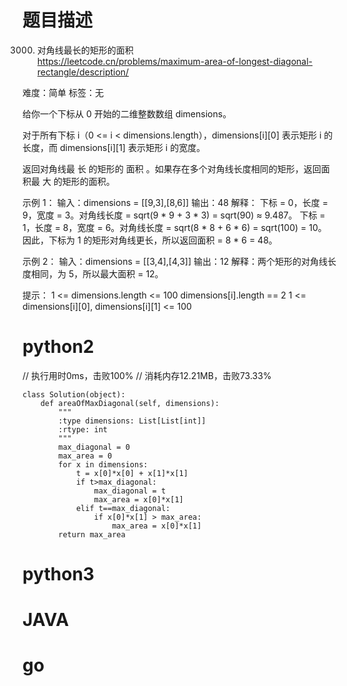 # 题目描述

3000. 对角线最长的矩形的面积  
https://leetcode.cn/problems/maximum-area-of-longest-diagonal-rectangle/description/  

难度：简单
标签：无

给你一个下标从 0 开始的二维整数数组 dimensions。

对于所有下标 i（0 <= i < dimensions.length），dimensions[i][0] 表示矩形 i 的长度，而 dimensions[i][1] 表示矩形 i 的宽度。

返回对角线最 长 的矩形的 面积 。如果存在多个对角线长度相同的矩形，返回面积最 大 的矩形的面积。

示例 1：
输入：dimensions = [[9,3],[8,6]]
输出：48
解释：
下标 = 0，长度 = 9，宽度 = 3。对角线长度 = sqrt(9 * 9 + 3 * 3) = sqrt(90) ≈ 9.487。
下标 = 1，长度 = 8，宽度 = 6。对角线长度 = sqrt(8 * 8 + 6 * 6) = sqrt(100) = 10。
因此，下标为 1 的矩形对角线更长，所以返回面积 = 8 * 6 = 48。

示例 2：
输入：dimensions = [[3,4],[4,3]]
输出：12
解释：两个矩形的对角线长度相同，为 5，所以最大面积 = 12。

提示：
1 <= dimensions.length <= 100
dimensions[i].length == 2
1 <= dimensions[i][0], dimensions[i][1] <= 100

# python2

// 执行用时0ms，击败100%
// 消耗内存12.21MB，击败73.33%
```
class Solution(object):
    def areaOfMaxDiagonal(self, dimensions):
        """
        :type dimensions: List[List[int]]
        :rtype: int
        """
        max_diagonal = 0
        max_area = 0
        for x in dimensions:
            t = x[0]*x[0] + x[1]*x[1]
            if t>max_diagonal:
                max_diagonal = t
                max_area = x[0]*x[1]
            elif t==max_diagonal:
                if x[0]*x[1] > max_area:
                    max_area = x[0]*x[1]
        return max_area
```

# python3 

# JAVA

# go
